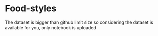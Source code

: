 # Food-styles
The dataset is bigger than github limit size so considering the dataset is available for you, only notebook is uploaded
